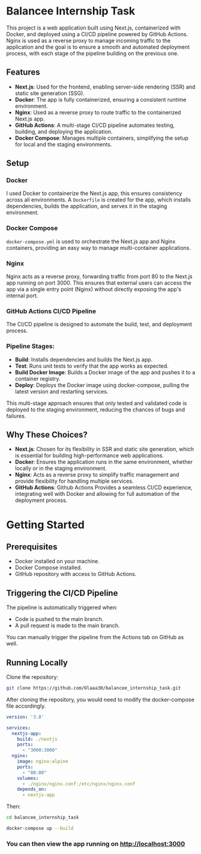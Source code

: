 # Balancee Internship Task

This project is a web application built using Next.js, containerized with Docker, and deployed using a CI/CD pipeline powered by GitHub Actions. Nginx is used as a reverse proxy to manage incoming traffic to the application and the goal is to ensure a smooth and automated deployment process, with each stage of the pipeline building on the previous one.

## Features
- **Next.js**: Used for the frontend, enabling server-side rendering (SSR) and static site generation (SSG).
- **Docker**: The app is fully containerized, ensuring a consistent runtime environment.
- **Nginx**: Used as a reverse proxy to route traffic to the containerized Next.js app.
- **GitHub Actions**: A multi-stage CI/CD pipeline automates testing, building, and deploying the application.
- **Docker Compose**: Manages multiple containers, simplifying the setup for local and the staging environments.

## Setup

### Docker
I used Docker to containerize the Next.js app, this ensures consistency across all environments. A `Dockerfile` is created for the app, which installs dependencies, builds the application, and serves it in the staging environment.

### Docker Compose
`docker-compose.yml` is used to orchestrate the Next.js app and Nginx containers, providing an easy way to manage multi-container applications.

### Nginx
Nginx acts as a reverse proxy, forwarding traffic from port 80 to the Next.js app running on port 3000. This ensures that external users can access the app via a single entry point (Nginx) without directly exposing the app's internal port.

### GitHub Actions CI/CD Pipeline
The CI/CD pipeline is designed to automate the build, test, and deployment process.

### Pipeline Stages:
- **Build**: Installs dependencies and builds the Next.js app.
- **Test**: Runs unit tests to verify that the app works as expected.
- **Build Docker Image**: Builds a Docker image of the app and pushes it to a container registry.
- **Deploy**: Deploys the Docker image using docker-compose, pulling the latest version and restarting services.

This multi-stage approach ensures that only tested and validated code is deployed to the staging environment, reducing the chances of bugs and failures.

## Why These Choices?
- **Next.js**: Chosen for its flexibility in SSR and static site generation, which is essential for building high-performance web applications.
- **Docker**: Ensures the application runs in the same environment, whether locally or in the staging environment.
- **Nginx**: Acts as a reverse proxy to simplify traffic management and provide flexibility for handling multiple services.
- **GitHub Actions**: Github Actions Provides a seamless CI/CD experience, integrating well with Docker and allowing for full automation of the deployment process.

# Getting Started

## Prerequisites
- Docker installed on your machine.
- Docker Compose installed.
- GitHub repository with access to GitHub Actions.

## Triggering the CI/CD Pipeline
The pipeline is automatically triggered when:

- Code is pushed to the main branch.
- A pull request is made to the main branch.

You can manually trigger the pipeline from the Actions tab on GitHub as well.

## Running Locally
Clone the repository:
```bash
git clone https://github.com/Olaaa30/balancee_internship_task.git
```

After cloning the repository, you would need to modify the docker-compose file accordingly.

```yaml
version: '3.8'

services:
  nextjs-app:
    build: ./nextjs
    ports:
      - "3000:3000"
  nginx:
    image: nginx:alpine
    ports:
      - "80:80"
    volumes:
      - ./nginx/nginx.conf:/etc/nginx/nginx.conf
    depends_on:
      - nextjs-app

```

Then:
```bash
cd balancee_internship_task

docker-compose up --build
```

### You can then view the app running on [http://localhost:3000](port)


